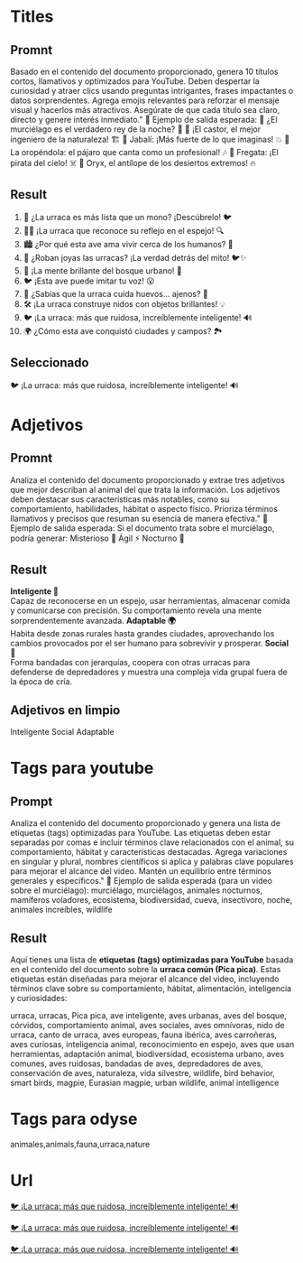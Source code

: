 # Titles

## Promnt

Basado en el contenido del documento proporcionado, genera 10 títulos cortos, llamativos y optimizados para YouTube. Deben despertar la curiosidad y atraer clics usando preguntas intrigantes, frases impactantes o datos sorprendentes. Agrega emojis relevantes para reforzar el mensaje visual y hacerlos más atractivos. Asegúrate de que cada título sea claro, directo y genere interés inmediato."
📌 Ejemplo de salida esperada:
🦇 ¿El murciélago es el verdadero rey de la noche? 🌙
🦫 ¡El castor, el mejor ingeniero de la naturaleza! 🏗️
🐗 Jabalí: ¡Más fuerte de lo que imaginas! 💥
🦜 La oropéndola: el pájaro que canta como un profesional! 🎶
🦅 Fregata: ¡El pirata del cielo! ☠️
🦌 Oryx, el antílope de los desiertos extremos! 🔥

## Result

1. 🧠 ¿La urraca es más lista que un mono? ¡Descúbrelo! 🐦  
2. 🕵️‍♂️ ¡La urraca que reconoce su reflejo en el espejo! 🔍  
3. 🏙️ ¿Por qué esta ave ama vivir cerca de los humanos? 🤔  
4. 💎 ¿Roban joyas las urracas? ¡La verdad detrás del mito! 🐦✨  
5. 🧠 ¡La mente brillante del bosque urbano! 🌳  
6. 🐦 ¡Esta ave puede imitar tu voz! 😮  
7. 🥚 ¿Sabías que la urraca cuida huevos... ajenos? 🐣  
8. 🛠️ ¡La urraca construye nidos con objetos brillantes! 💡  
9. 🐦 ¡La urraca: más que ruidosa, increíblemente inteligente! 🔊  
10. 🌍 ¿Cómo esta ave conquistó ciudades y campos? 🏞️

## Seleccionado

🐦 ¡La urraca: más que ruidosa, increíblemente inteligente! 🔊

# Adjetivos

## Promnt
Analiza el contenido del documento proporcionado y extrae tres adjetivos que mejor describan al animal del que trata la información. Los adjetivos deben destacar sus características más notables, como su comportamiento, habilidades, hábitat o aspecto físico. Prioriza términos llamativos y precisos que resuman su esencia de manera efectiva."
📌 Ejemplo de salida esperada:
Si el documento trata sobre el murciélago, podría generar:
Misterioso 🦇
Ágil ⚡
Nocturno 🌙
## Result
**Inteligente 🧠**  
Capaz de reconocerse en un espejo, usar herramientas, almacenar comida y comunicarse con precisión. Su comportamiento revela una mente sorprendentemente avanzada.
**Adaptable 🌍**  
Habita desde zonas rurales hasta grandes ciudades, aprovechando los cambios provocados por el ser humano para sobrevivir y prosperar.
**Social 🤝**  
Forma bandadas con jerarquías, coopera con otras urracas para defenderse de depredadores y muestra una compleja vida grupal fuera de la época de cría.
## Adjetivos en limpio
Inteligente
Social
Adaptable

# Tags para youtube

## Prompt

Analiza el contenido del documento proporcionado y genera una lista de etiquetas (tags) optimizadas para YouTube. Las etiquetas deben estar separadas por comas e incluir términos clave relacionados con el animal, su comportamiento, hábitat y características destacadas. Agrega variaciones en singular y plural, nombres científicos si aplica y palabras clave populares para mejorar el alcance del video. Mantén un equilibrio entre términos generales y específicos."
📌 Ejemplo de salida esperada (para un video sobre el murciélago):
murciélago, murciélagos, animales nocturnos, mamíferos voladores, ecosistema, biodiversidad, cueva, insectívoro, noche, animales increíbles, wildlife

## Result

Aquí tienes una lista de **etiquetas (tags) optimizadas para YouTube** basada en el contenido del documento sobre la **urraca común (Pica pica)**. Estas etiquetas están diseñadas para mejorar el alcance del video, incluyendo términos clave sobre su comportamiento, hábitat, alimentación, inteligencia y curiosidades:

urraca, urracas, Pica pica, ave inteligente, aves urbanas, aves del bosque, córvidos, comportamiento animal, aves sociales, aves omnívoras, nido de urraca, canto de urraca, aves europeas, fauna ibérica, aves carroñeras, aves curiosas, inteligencia animal, reconocimiento en espejo, aves que usan herramientas, adaptación animal, biodiversidad, ecosistema urbano, aves comunes, aves ruidosas, bandadas de aves, depredadores de aves, conservación de aves, naturaleza, vida silvestre, wildlife, bird behavior, smart birds, magpie, Eurasian magpie, urban wildlife, animal intelligence

# Tags para odyse

animales,animals,fauna,urraca,nature

# Url

[🐦 ¡La urraca: más que ruidosa, increíblemente inteligente! 🔊](https://odysee.com/@yfsanchez:d/%F0%9F%90%A6-%C2%A1La-urraca--m%C3%A1s-que-ruidosa%2C-incre%C3%ADblemente-inteligente!-%F0%9F%94%8A:8)

[🐦 ¡La urraca: más que ruidosa, increíblemente inteligente! 🔊](https://youtu.be/3NgWBImtLo8)

[🐦 ¡La urraca: más que ruidosa, increíblemente inteligente! 🔊](https://tedoyeldato.substack.com/p/la-urraca-mas-que-ruidosa-increiblemente?r=6httlh)

